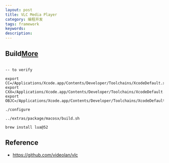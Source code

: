 ```yaml
---
layout: post
title: VLC Media Player
category: 编程开发
tags: framework
keywords: 
description: 
---
```


## Build[More](https://cloud.tencent.com/developer/article/1398336)

```

-- to verify

export CC=/Applications/Xcode.app/Contents/Developer/Toolchains/XcodeDefault.xctoolchain/usr/bin/cc
export CXX=/Applications/Xcode.app/Contents/Developer/Toolchains/XcodeDefault.xctoolchain/usr/bin/c++
export OBJC=/Applications/Xcode.app/Contents/Developer/Toolchains/XcodeDefault.xctoolchain/usr/bin/cc

./configure

../extras/package/macosx/build.sh

brew install lua@52
```

## Reference

* <https://github.com/videolan/vlc>
